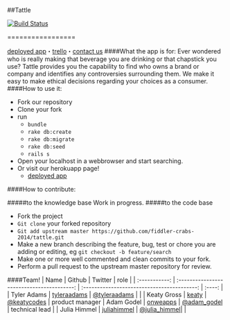 ##Tattle

[![Build Status](https://circleci.com/gh/fiddler-crabs-2014/tattle.png?circle-token=e4dd1a500a7424120be3d7ee3e79de5a7e02021f)](https://circleci.com/gh/fiddler-crabs-2014/tattle/1)

=================

[deployed app](http://gentle-beyond-4938.herokuapp.com/)・[trello](https://trello.com/b/Je07GDzP/monday-mvp)・[contact us](https://github.com/fiddler-crabs-2014/tattle.git/wiki/team)
####What the app is for:
Ever wondered who is really making that beverage you are drinking or that chapstick you use? Tattle provides you the capability to find who owns a brand or company and identifies any controversies surrounding them. We make it easy to make ethical decisions regarding your choices as a consumer.
####How to use it:
* Fork our repository
* Clone your fork
* run 
  * ```bundle```
  * ```rake db:create```
  * ```rake db:migrate```
  * ```rake db:seed```
  * ```rails s```
* Open your localhost in a webbrowser and start searching.
* Or visit our herokuapp page! 
  * [deployed app](http://gentle-beyond-4938.herokuapp.com/)

####How to contribute:

#####to the knowledge base
Work in progress.
#####to the code base
* Fork the project
* ```Git clone``` your forked repository
* ```Git add upstream master https://github.com/fiddler-crabs-2014/tattle.git```
* Make a new branch describing the feature, bug, test or chore you are adding or editing, eg ```git checkout -b feature/search```
* Make one or more well commented and clean commits to your fork.
* Perform a pull request to the upstream master repository for review.


####Team!
| Name          |   Github                                   |   Twitter                                   | role   |
| :-----------: | :----------------------------------------: | :-----------------------------------------: | :----: |
| Tyler Adams | [tyleraadams](https://github.com/tyleraadams) | [@tyleraadams](http://twitter.com/tyleraadams) | |
| Keaty Gross | [keaty](https://github.com/keaty) | [@keatycodes](http://twitter.com/keatycodes)  | product manager
| Adam Godel  | [onweapps](https://github.com/onweapps) | [@adam_godel](http://twitter.com/adam_godel) | technical lead | 
| Julia Himmel | [juliahimmel](https://github.com/juliahimmel) | [@julia_himmel](http://twitter.com/julia_himmel)| |
